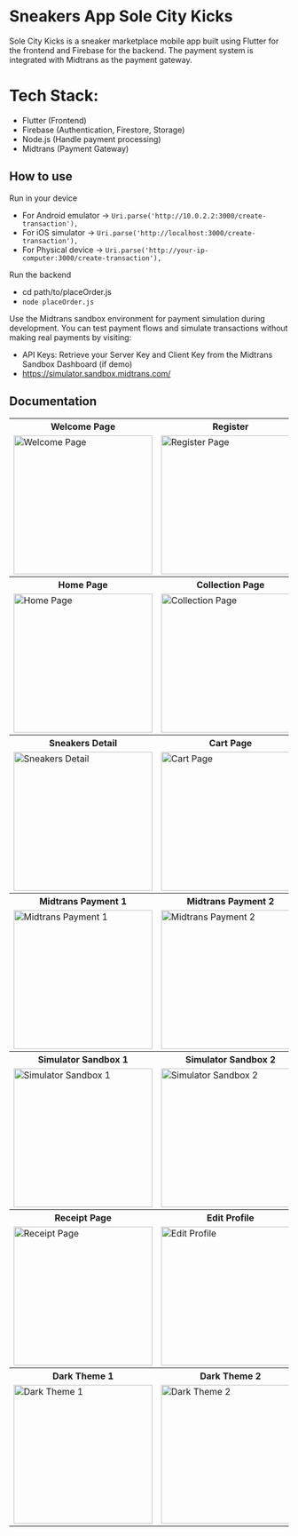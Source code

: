 # Sneakers App Sole City Kicks

Sole City Kicks is a sneaker marketplace mobile app built using Flutter for the frontend and Firebase for the backend. The payment system is integrated with Midtrans as the payment gateway.

# Tech Stack:

- Flutter (Frontend)
- Firebase (Authentication, Firestore, Storage)
- Node.js (Handle payment processing)
- Midtrans (Payment Gateway)

## How to use

Run in your device
- For Android emulator -> `Uri.parse('http://10.0.2.2:3000/create-transaction'),` 
- For iOS simulator -> `Uri.parse('http://localhost:3000/create-transaction'),`
- For Physical device -> `Uri.parse('http://your-ip-computer:3000/create-transaction'),`

Run the backend
- cd path/to/placeOrder.js
- `node placeOrder.js`

Use the Midtrans sandbox environment for payment simulation during development. You can test payment flows and simulate transactions without making real payments by visiting:
- API Keys: Retrieve your Server Key and Client Key from the Midtrans Sandbox Dashboard (if demo)
- https://simulator.sandbox.midtrans.com/

## Documentation
<table>
  <tr align="center">
    <th>Welcome Page</th>
    <th>Register</th>
    <th>Login</th>
  </tr>
  <tr>
    <td><img src="https://github.com/user-attachments/assets/acd518a2-b15e-4fc7-be49-cdb15ca93e24" alt="Welcome Page" width="250"></td>
    <td><img src="https://github.com/user-attachments/assets/059eb12e-f81e-414a-a5bd-a94c1b10f7c4" alt="Register Page" width="250"></td>
    <td><img src="https://github.com/user-attachments/assets/f474890c-df1f-4c63-a27a-c6c78aa5f9d9" alt="Login Page" width="250"></td>
  </tr>
    <tr align="center">
    <th>Home Page</th>
    <th>Collection Page</th>
    <th>Profile Page</th>
  </tr>
  <tr>
    <td><img src="https://github.com/user-attachments/assets/b78b3fbd-166c-4fbe-86df-c83ff9cadd35" alt="Home Page" width="250"></td>
    <td><img src="https://github.com/user-attachments/assets/112168e2-f980-43a4-ac90-a1807e9daf90" alt="Collection Page" width="250"></td>
    <td><img src="https://github.com/user-attachments/assets/943c6d8a-45ba-4499-82cc-2b40c8c89960" alt="Profile Page" width="250"></td>
  </tr>
    </tr>
    <tr align="center">
    <th>Sneakers Detail</th>
    <th>Cart Page</th>
    <th>Order Page</th>
  </tr>
  <tr>
    <td><img src="https://github.com/user-attachments/assets/e3b3d332-90ae-4c44-9a53-e8bd427cabe7" alt="Sneakers Detail" width="250"></td>
    <td><img src="https://github.com/user-attachments/assets/4b8be26e-5c87-46b7-bd14-1d84ea54adde0" alt="Cart Page" width="250"></td>
    <td><img src="https://github.com/user-attachments/assets/24cba366-fd67-4f89-abde-a3ee77f3e4f7" alt="Order Page" width="250"></td>
  </tr>
  </tr>
    <tr align="center">
    <th>Midtrans Payment 1</th>
    <th>Midtrans Payment 2</th>
    <th>Payment Success</th>
  </tr>
  <tr>
    <td><img src="https://github.com/user-attachments/assets/6b52d06c-df7f-49dc-9694-a837a034f4bd" alt="Midtrans Payment 1" width="250"></td>
    <td><img src="https://github.com/user-attachments/assets/f77beada-33cb-4c70-916c-16a98eaacebe" alt="Midtrans Payment 2" width="250"></td>
    <td><img src="https://github.com/user-attachments/assets/a0ed0169-c1d7-49dd-a5ce-dfd63362c289" alt="Payment Success" width="250"></td>
  </tr>
  </tr>
    <tr align="center">
    <th>Simulator Sandbox 1</th>
    <th>Simulator Sandbox 2</th>
    <th>Simulator Sandbox 3</th>
  </tr>
  <tr>
    <td><img src="https://github.com/user-attachments/assets/646d31bc-38a8-4536-aafd-6405546113e4" alt="Simulator Sandbox 1" width="250"></td>
    <td><img src="https://github.com/user-attachments/assets/b2c2d49d-f059-46f9-8527-d4e53e39cb4a" alt="Simulator Sandbox 2" width="250"></td>
    <td><img src="https://github.com/user-attachments/assets/05cf2bb6-74da-4400-9815-8935a2553427" alt="Simulator Sandbox 3" width="250"></td>
  </tr>
    </tr>
    <tr align="center">
    <th>Receipt Page</th>
    <th>Edit Profile</th>
    <th>Drawer</th>
  </tr>
  <tr>
    <td><img src="https://github.com/user-attachments/assets/165ffa05-36d1-41ba-98bc-149e407e165d4" alt="Receipt Page" width="250"></td>
    <td><img src="https://github.com/user-attachments/assets/7e999f34-9f3d-4e85-a160-6808f6b8ebd1" alt="Edit Profile" width="250"></td>
    <td><img src="https://github.com/user-attachments/assets/0b8ede68-f9f0-44de-933a-6104cb75f1d2" alt="Drawer" width="250"></td>
  </tr>
  </tr>
    <tr align="center">
    <th>Dark Theme 1</th>
    <th>Dark Theme 2</th>
    <th>Dark Theme 3</th>
  </tr>
  <tr>
    <td><img src="https://github.com/user-attachments/assets/21c99cfb-0776-40af-9f82-bdf8c6fbd015" alt="Dark Theme 1" width="250"></td>
    <td><img src="https://github.com/user-attachments/assets/35b6196b-5b4e-47eb-b19d-b11a4c55ab7c" alt="Dark Theme 2" width="250"></td>
    <td><img src="https://github.com/user-attachments/assets/dafa7290-5276-44f4-8508-a0ac994bf24c" alt="Dark Theme 3" width="250"></td>
  </tr>
</table>



